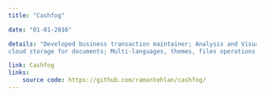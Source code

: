 ```yaml
---
title: "Cashfog"

date: "01-01-2016"

details: "Developed business transaction maintainer; Analysis and Visualization tools with
cloud storage for documents; Multi-languages, themes, files operations supported;"

link: Cashfog
links:
    source code: https://github.com/ramantehlan/cashfog/
---
```


